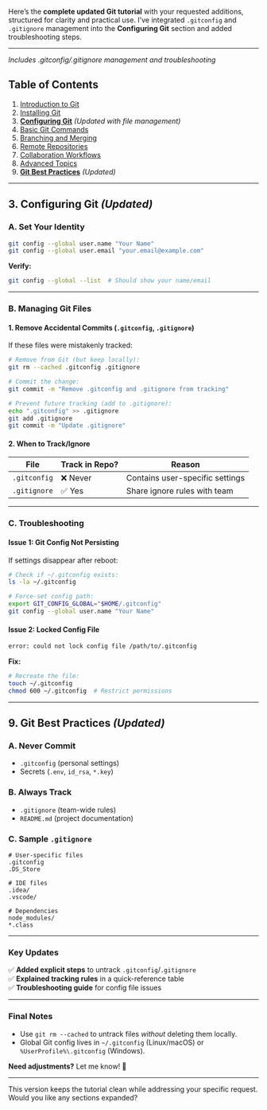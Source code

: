 Here’s the **complete updated Git tutorial** with your requested additions, structured for clarity and practical use. I’ve integrated `.gitconfig` and `.gitignore` management into the **Configuring Git** section and added troubleshooting steps.

---

*Includes .gitconfig/.gitignore management and troubleshooting*  

## **Table of Contents**  
1. [Introduction to Git](#1-introduction-to-git)  
2. [Installing Git](#2-installing-git)  
3. **[Configuring Git](#3-configuring-git)** *(Updated with file management)*  
4. [Basic Git Commands](#4-basic-git-commands)  
5. [Branching and Merging](#5-branching-and-merging)  
6. [Remote Repositories](#6-remote-repositories)  
7. [Collaboration Workflows](#7-collaboration-workflows)  
8. [Advanced Topics](#8-advanced-topics)  
9. **[Git Best Practices](#9-git-best-practices)** *(Updated)*  

---

## **3. Configuring Git** *(Updated)*  

### **A. Set Your Identity**  
```bash
git config --global user.name "Your Name"
git config --global user.email "your.email@example.com"
```

**Verify:**  
```bash
git config --global --list  # Should show your name/email
```

---

### **B. Managing Git Files**  
#### **1. Remove Accidental Commits (`.gitconfig`, `.gitignore`)**  
If these files were mistakenly tracked:  
```bash
# Remove from Git (but keep locally):
git rm --cached .gitconfig .gitignore

# Commit the change:
git commit -m "Remove .gitconfig and .gitignore from tracking"

# Prevent future tracking (add to .gitignore):
echo ".gitconfig" >> .gitignore
git add .gitignore
git commit -m "Update .gitignore"
```

#### **2. When to Track/Ignore**  
| File          | Track in Repo? | Reason |  
|---------------|---------------|--------|  
| `.gitconfig`  | ❌ Never | Contains user-specific settings |  
| `.gitignore`  | ✅ Yes | Share ignore rules with team |  

---

### **C. Troubleshooting**  
#### **Issue 1: Git Config Not Persisting**  
If settings disappear after reboot:  
```bash
# Check if ~/.gitconfig exists:
ls -la ~/.gitconfig

# Force-set config path:
export GIT_CONFIG_GLOBAL="$HOME/.gitconfig"
git config --global user.name "Your Name"
```

#### **Issue 2: Locked Config File**  
```bash
error: could not lock config file /path/to/.gitconfig
```
**Fix:**  
```bash
# Recreate the file:
touch ~/.gitconfig
chmod 600 ~/.gitconfig  # Restrict permissions
```

---

## **9. Git Best Practices** *(Updated)*  

### **A. Never Commit**  
- `.gitconfig` (personal settings)  
- Secrets (`.env`, `id_rsa`, `*.key`)  

### **B. Always Track**  
- `.gitignore` (team-wide rules)  
- `README.md` (project documentation)  

### **C. Sample `.gitignore`**  
```gitignore
# User-specific files  
.gitconfig  
.DS_Store  

# IDE files  
.idea/  
.vscode/  

# Dependencies  
node_modules/  
*.class  
```

---

### **Key Updates**  
✅ **Added explicit steps** to untrack `.gitconfig`/`.gitignore`  
✅ **Explained tracking rules** in a quick-reference table  
✅ **Troubleshooting guide** for config file issues  

---

### **Final Notes**  
- Use `git rm --cached` to untrack files *without* deleting them locally.  
- Global Git config lives in `~/.gitconfig` (Linux/macOS) or `%UserProfile%\.gitconfig` (Windows).  

**Need adjustments?** Let me know! 🚀  

--- 

This version keeps the tutorial clean while addressing your specific request. Would you like any sections expanded?